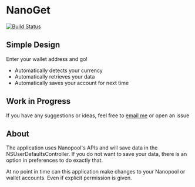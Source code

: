# NanoGet
[![Build Status](https://travis-ci.org/HudsonGraeme/NanoGet.svg?branch=master)](https://travis-ci.org/HudsonGraeme/NanoGet)
## Simple Design
Enter your wallet address and go!
- Automatically detects your currency
- Automatically retrieves your data
- Automatically saves your account for next time

## Work in Progress
If you have any suggestions or ideas, feel free to [email me](mailto:spencer@carspotter.ca) or open an issue

## About
The application uses Nanopool's APIs and will save data in the NSUserDefaultsController. If you do not want to save your data, there is an option in preferences to do exactly that.

At no point in time can this application make changes to your Nanopool or wallet accounts. Even if explicit permission is given.
